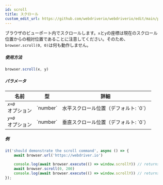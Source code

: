 ```yaml
---
id: scroll
title: スクロール
custom_edit_url: https://github.com/webdriverio/webdriverio/edit/main/packages/webdriverio/src/commands/browser/scroll.ts
---
```


ブラウザのビューポート内でスクロールします。`x`と`y`の座標は現在のスクロール位置からの相対位置であることに注意してください。そのため、`browser.scroll(0, 0)`は何も動作しません。

##### 使用方法

```js
browser.scroll(x, y)
```

##### パラメータ

<table>
  <thead>
    <tr>
      <th>名前</th><th>型</th><th>詳細</th>
    </tr>
  </thead>
  <tbody>
    <tr>
      <td><code><var>x=0</var></code><br /><span className="label labelWarning">オプション</span></td>
      <td>`number`</td>
      <td>水平スクロール位置（デフォルト: `0`）</td>
    </tr>
    <tr>
      <td><code><var>y=0</var></code><br /><span className="label labelWarning">オプション</span></td>
      <td>`number`</td>
      <td>垂直スクロール位置（デフォルト: `0`）</td>
    </tr>
  </tbody>
</table>

##### 例

```js title="scroll.js"
it('should demonstrate the scroll command', async () => {
    await browser.url('https://webdriver.io')

    console.log(await browser.execute(() => window.scrollY)) // returns 0
    await browser.scroll(0, 200)
    console.log(await browser.execute(() => window.scrollY)) // returns 200
});
```